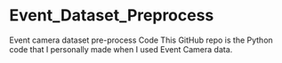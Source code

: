 # Event_Dataset_Preprocess
Event camera dataset pre-process Code
This GitHub repo is the Python code that I personally made when I used Event Camera data.
